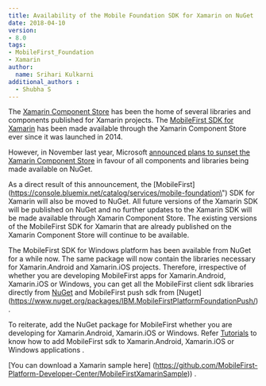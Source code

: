 ```yaml
---
title: Availability of the Mobile Foundation SDK for Xamarin on NuGet
date: 2018-04-10
version:
- 8.0
tags:
- MobileFirst_Foundation
- Xamarin
author:
  name: Srihari Kulkarni
additional_authors :
  - Shubha S
---
```


The [Xamarin Component Store](http://components.xamarin.com/) has been the home of several libraries and components published for Xamarin projects. The [MobileFirst SDK for Xamarin](https://components.xamarin.com/view/ibm-worklight) has been made available through the Xamarin Component Store ever since it was launched in 2014. 

However, in November last year, Microsoft [announced plans to sunset the Xamarin Component Store](https://blog.xamarin.com/hello-nuget-new-home-xamarin-components/) in favour of all components and libraries being made available on NuGet.

As a direct result of this announcement, the [MobileFirst] (https://console.bluemix.net/catalog/services/mobile-foundation\") SDK for Xamarin will also be moved to NuGet. All future versions of the Xamarin SDK will be published on NuGet and no further updates to the Xamarin SDK will be made available through Xamarin Component Store. The existing versions of the MobileFirst SDK for Xamarin that are already published on the Xamarin Component Store will continue to be available.

The MobileFirst SDK for Windows platform has been available from NuGet for a while now. The same package will now contain the libraries necessary for Xamarin.Android and Xamarin.iOS projects.
Therefore, irrespective of whether you are developing MobileFirst apps for Xamarin.Android, Xamarin.iOS or Windows, you can get all the MobileFirst client sdk libraries directly from [NuGet](https://www.nuget.org/packages/IBM.MobileFirstPlatformFoundation/) and MobileFirst push sdk from [Nuget] (https://www.nuget.org/packages/IBM.MobileFirstPlatformFoundationPush/) .


To reiterate, add the NuGet package for MobileFirst whether you are developing for Xamarin.Android, Xamarin.iOS or Windows. Refer [Tutorials](https://mobilefirstplatform.ibmcloud.com/tutorials/en/foundation/8.0/application-development/sdk/xamarin/) to know how to add MobileFirst sdk to Xamarin.Android, Xamarin.iOS or Windows applications .

[You can download a Xamarin sample here] (https://github.com/MobileFirst-Platform-Developer-Center/MobileFirstXamarinSample)) .
